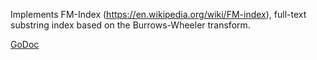 Implements FM-Index (https://en.wikipedia.org/wiki/FM-index), full-text substring index based on the Burrows-Wheeler transform.

[GoDoc](https://godoc.org/github.com/sjbog/bwt)
